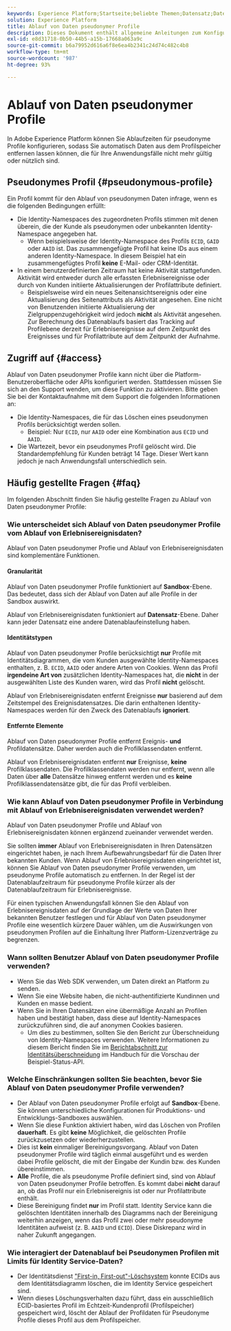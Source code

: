 ```yaml
---
keywords: Experience Platform;Startseite;beliebte Themen;Datensatz;Datensatz;Live-Zeit;ttl;Time-to-Live;pseudonym;pseudonyme Profile;Datenablauf;Ablauf;
solution: Experience Platform
title: Ablauf von Daten pseudonymer Profile
description: Dieses Dokument enthält allgemeine Anleitungen zum Konfigurieren des Ablaufs von Daten pseudonymer Profile in Adobe Experience Platform.
exl-id: e8d31718-0b50-44b5-a15b-17668a063a9c
source-git-commit: b6a79952d616a6f8e6ea4b2341c24d74c482c4b8
workflow-type: tm+mt
source-wordcount: '987'
ht-degree: 93%

---
```


# Ablauf von Daten pseudonymer Profile

In Adobe Experience Platform können Sie Ablaufzeiten für pseudonyme Profile konfigurieren, sodass Sie automatisch Daten aus dem Profilspeicher entfernen lassen können, die für Ihre Anwendungsfälle nicht mehr gültig oder nützlich sind.

## Pseudonymes Profil {#pseudonymous-profile}

Ein Profil kommt für den Ablauf von pseudonymen Daten infrage, wenn es die folgenden Bedingungen erfüllt:

- Die Identity-Namespaces des zugeordneten Profils stimmen mit denen überein, die der Kunde als pseudonymen oder unbekannten Identity-Namespace angegeben hat.
   - Wenn beispielsweise der Identity-Namespace des Profils `ECID`, `GAID` oder `AAID` ist. Das zusammengefügte Profil hat keine IDs aus einem anderen Identity-Namespace. In diesem Beispiel hat ein zusammengefügtes Profil **keine** E-Mail- oder CRM-Identität.
- In einem benutzerdefinierten Zeitraum hat keine Aktivität stattgefunden. Aktivität wird entweder durch alle erfassten Erlebnisereignisse oder durch von Kunden initiierte Aktualisierungen der Profilattribute definiert.
   - Beispielsweise wird ein neues Seitenansichtsereignis oder eine Aktualisierung des Seitenattributs als Aktivität angesehen. Eine nicht von Benutzenden initiierte Aktualisierung der Zielgruppenzugehörigkeit wird jedoch **nicht** als Aktivität angesehen. Zur Berechnung des Datenablaufs basiert das Tracking auf Profilebene derzeit für Erlebnisereignisse auf dem Zeitpunkt des Ereignisses und für Profilattribute auf dem Zeitpunkt der Aufnahme.

## Zugriff auf {#access}

Ablauf von Daten pseudonymer Profile kann nicht über die Platform-Benutzeroberfläche oder APIs konfiguriert werden. Stattdessen müssen Sie sich an den Support wenden, um diese Funktion zu aktivieren. Bitte geben Sie bei der Kontaktaufnahme mit dem Support die folgenden Informationen an:

- Die Identity-Namespaces, die für das Löschen eines pseudonymen Profils berücksichtigt werden sollen.
   - Beispiel: Nur `ECID`, nur `AAID` oder eine Kombination aus `ECID` und `AAID`.
- Die Wartezeit, bevor ein pseudonymes Profil gelöscht wird. Die Standardempfehlung für Kunden beträgt 14 Tage. Dieser Wert kann jedoch je nach Anwendungsfall unterschiedlich sein.

## Häufig gestellte Fragen {#faq}

Im folgenden Abschnitt finden Sie häufig gestellte Fragen zu Ablauf von Daten pseudonymer Profile:

### Wie unterscheidet sich Ablauf von Daten pseudonymer Profile vom Ablauf von Erlebnisereignisdaten?

Ablauf von Daten pseudonymer Profie und Ablauf von Erlebnisereignisdaten sind komplementäre Funktionen.

#### Granularität

Ablauf von Daten pseudonymer Profile funktioniert auf **Sandbox**-Ebene. Das bedeutet, dass sich der Ablauf von Daten auf alle Profile in der Sandbox auswirkt.

Ablauf von Erlebnisereignisdaten funktioniert auf **Datensatz**-Ebene. Daher kann jeder Datensatz eine andere Datenablaufeinstellung haben.

#### Identitätstypen

Ablauf von Daten pseudonymer Profile berücksichtigt **nur** Profile mit Identitätsdiagrammen, die vom Kunden ausgewählte Identity-Namespaces enthalten, z. B. `ECID`, `AAID` oder andere Arten von Cookies. Wenn das Profil **irgendeine Art von** zusätzlichen Identity-Namespaces hat, die **nicht** in der ausgewählten Liste des Kunden waren, wird das Profil **nicht** gelöscht.

Ablauf von Erlebnisereignisdaten entfernt Ereignisse **nur** basierend auf dem Zeitstempel des Ereignisdatensatzes. Die darin enthaltenen Identity-Namespaces werden für den Zweck des Datenablaufs **ignoriert**.

#### Entfernte Elemente

Ablauf von Daten pseudonymer Profile entfernt Ereignis- **und** Profildatensätze. Daher werden auch die Profilklassendaten entfernt.

Ablauf von Erlebnisereignisdaten entfernt **nur** Ereignisse, **keine** Profilklassendaten. Die Profilklassendaten werden nur entfernt, wenn alle Daten über **alle** Datensätze hinweg entfernt werden und es **keine** Profilklassendatensätze gibt, die für das Profil verbleiben.

### Wie kann Ablauf von Daten pseudonymer Profile in Verbindung mit Ablauf von Erlebnisereignisdaten verwendet werden?

Ablauf von Daten pseudonymer Profile und Ablauf von Erlebnisereignisdaten können ergänzend zueinander verwendet werden.

Sie sollten **immer** Ablauf von Erlebnisereignisdaten in Ihren Datensätzen eingerichtet haben, je nach Ihrem Aufbewahrungsbedarf für die Daten Ihrer bekannten Kunden. Wenn Ablauf von Erlebnisereignisdaten eingerichtet ist, können Sie Ablauf von Daten pseudonymer Profile verwenden, um pseudonyme Profile automatisch zu entfernen. In der Regel ist der Datenablaufzeitraum für pseudonyme Profile kürzer als der Datenablaufzeitraum für Erlebnisereignisse.

Für einen typischen Anwendungsfall können Sie den Ablauf von Erlebnisereignisdaten auf der Grundlage der Werte von Daten Ihrer bekannten Benutzer festlegen und für Ablauf von Daten pseudonymer Profile eine wesentlich kürzere Dauer wählen, um die Auswirkungen von pseudonymen Profilen auf die Einhaltung Ihrer Platform-Lizenzverträge zu begrenzen.

### Wann sollten Benutzer Ablauf von Daten pseudonymer Profile verwenden?

- Wenn Sie das Web SDK verwenden, um Daten direkt an Platform zu senden.
- Wenn Sie eine Website haben, die nicht-authentifizierte Kundinnen und Kunden en masse bedient.
- Wenn Sie in Ihren Datensätzen eine übermäßige Anzahl an Profilen haben und bestätigt haben, dass diese auf Identity-Namespaces zurückzuführen sind, die auf anonymen Cookies basieren.
   - Um dies zu bestimmen, sollten Sie den Bericht zur Überschneidung von Identity-Namespaces verwenden. Weitere Informationen zu diesem Bericht finden Sie im [Berichtabschnitt zur Identitätsüberschneidung](./api/preview-sample-status.md#identity-overlap-report) im Handbuch für die Vorschau der Beispiel-Status-API.

### Welche Einschränkungen sollten Sie beachten, bevor Sie Ablauf von Daten pseudonymer Profile verwenden?

- Der Ablauf von Daten pseudonymer Profile erfolgt auf **Sandbox**-Ebene. Sie können unterschiedliche Konfigurationen für Produktions- und Entwicklungs-Sandboxes auswählen.
- Wenn Sie diese Funktion aktiviert haben, wird das Löschen von Profilen **dauerhaft**. Es gibt **keine** Möglichkeit, die gelöschten Profile zurückzusetzen oder wiederherzustellen.
- Dies ist **kein** einmaliger Bereinigungsvorgang. Ablauf von Daten pseudonymer Profile wird täglich einmal ausgeführt und es werden dabei Profile gelöscht, die mit der Eingabe der Kundin bzw. des Kunden übereinstimmen.
- **Alle** Profile, die als pseudonyme Profile definiert sind, sind von Ablauf von Daten pseudonymer Profile betroffen. Es kommt dabei **nicht** darauf an, ob das Profil nur ein Erlebnisereignis ist oder nur Profilattribute enthält.
- Diese Bereinigung findet **nur** im Profil statt. Identity Service kann die gelöschten Identitäten innerhalb des Diagramms nach der Bereinigung weiterhin anzeigen, wenn das Profil zwei oder mehr pseudonyme Identitäten aufweist (z. B. `AAID` und `ECID`). Diese Diskrepanz wird in naher Zukunft angegangen.

### Wie interagiert der Datenablauf bei Pseudonymen Profilen mit Limits für Identity Service-Daten?

- Der Identitätsdienst [&quot;First-in, First-out&quot;-Löschsystem](../identity-service/guardrails.md) konnte ECIDs aus dem Identitätsdiagramm löschen, die im Identity Service gespeichert sind.
- Wenn dieses Löschungsverhalten dazu führt, dass ein ausschließlich ECID-basiertes Profil im Echtzeit-Kundenprofil (Profilspeicher) gespeichert wird, löscht der Ablauf der Profildaten für Pseudonyme Profile dieses Profil aus dem Profilspeicher.